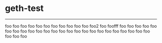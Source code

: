 # geth-test
----
foo
foo
foo
foo
foo
foo
foo
foo
foo
foo
foo
foo2
foo
foofff
foo
foo
foo
foo
foo
foo
foo
foo
foo
foo
foo
foo
foo
foo
foo
foo
foo
foo
foo
foo
foo
foo
foo
foo
foo
foo
foo
